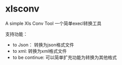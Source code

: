 # xlsconv
A simple Xls Conv Tool 一个简单execl转换工具  

支持功能：  
* to Json： 转换为json格式文件
* to xml:   转换为xml格式文件
* to be continue: 可以简单扩充功能为转换为其他格式
